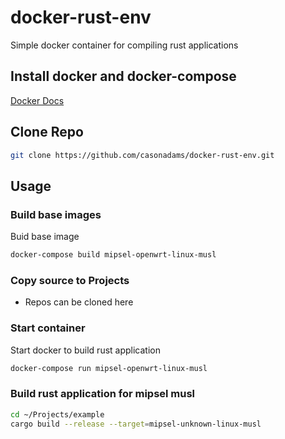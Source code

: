 # docker-rust-env
Simple docker container for compiling rust applications

## Install docker and docker-compose
[Docker Docs](https://docs.docker.com/)

## Clone Repo
```bash
git clone https://github.com/casonadams/docker-rust-env.git
```

## Usage
### Build base images
Buid base image
```bash
docker-compose build mipsel-openwrt-linux-musl
```
### Copy source to Projects
* Repos can be cloned here

### Start container
Start docker to build rust application
```bash
docker-compose run mipsel-openwrt-linux-musl
```

### Build rust application for mipsel musl
```bash
cd ~/Projects/example
cargo build --release --target=mipsel-unknown-linux-musl
```

